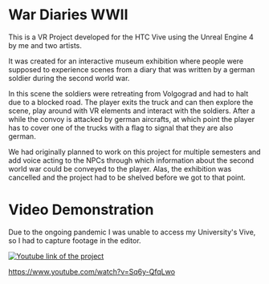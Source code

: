 # War Diaries WWII
 
This is a VR Project developed for the HTC Vive using the Unreal Engine 4 by me and two artists.

It was created for an interactive museum exhibition where people were supposed to experience scenes from a diary that was written by a german soldier during the second world war.

In this scene the soldiers were retreating from Volgograd and had to halt due to a blocked road. The player exits the truck and can then explore the scene, play around with VR elements and interact with the soldiers. After a while the convoy is attacked by german aircrafts, at which point the player has to cover one of the trucks with a flag to signal that they are also german.

We had originally planned to work on this project for multiple semesters and add voice acting to the NPCs through which information about the second world war could be conveyed to the player. Alas, the exhibition was cancelled and the project had to be shelved before we got to that point. 

# Video Demonstration

Due to the ongoing pandemic I was unable to access my University's Vive, so I had to capture footage in the editor.

[![Youtube link of the project](https://i.imgur.com/RZeRbNJ.png)](https://www.youtube.com/watch?v=Sq6y-QfqLwo)

https://www.youtube.com/watch?v=Sq6y-QfqLwo
